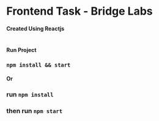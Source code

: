 # Frontend Task - Bridge Labs

#### Created Using Reactjs
#

#### Run Project

### `npm install && start`

#### Or

### run `npm install`
### then run `npm start`
